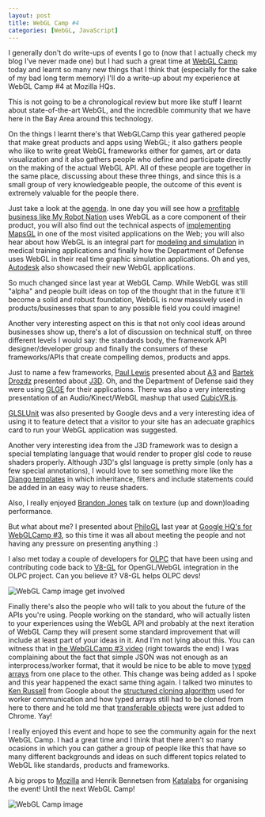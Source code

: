 ```yaml
--- 
layout: post
title: WebGL Camp #4 
categories: [WebGL, JavaScript]
---
```


I generally don't do write-ups of events I go to (now that I actually
check my blog I've never made one) but I had such a great time at [WebGL
Camp](http://www.webglcamp.com/wiki/index.php?title=Main_Page) 
today and learnt so many new things that I think that (especially
for the sake of my bad long term memory) I'll do a write-up about my
experience at WebGL Camp #4 at Mozilla HQs.

This is not going to be a chronological review but more like stuff I
learnt about state-of-the-art WebGL, and the incredible community
that we have here in the Bay Area around this technology.

On the things I learnt there's that WebGLCamp this year gathered people
that make great products and apps using WebGL; it also
gathers people who like to write great WebGL frameworks either for games, art or data
visualization and it also gathers people who define and participate directly on the
making of the actual WebGL API. All of these people are together in the same
place, discussing about these three things, and since this is a
small group of very knowledgeable people, the outcome of this event is
extremely valuable for the people there.

Just take a look at the [agenda](http://www.webglcamp.com/wiki/index.php?title=Agenda4). In one day you will see how a
[profitable business like My Robot Nation](http://www.myrobotnation.com/) uses WebGL as a core
component of their product, you will also find out the technical
aspects of [implementing MapsGL](http://www.chromeexperiments.com/detail/mapsgl/) in one
of the most visited applications on the Web; you will also hear about
how WebGL is an integral part for [modeling and simulation](http://www.scer.rpi.edu/cemsim/) in
medical training applications and finally how the Department of
Defense uses WebGL in their real time graphic simulation
applications. Oh and yes, [Autodesk](http://usa.autodesk.com/) also showcased their new WebGL
applications.

So much changed since last year at WebGL Camp. While WebGL was still "alpha" and people
built ideas on top of the thought that in the future it'll become
a solid and robust foundation, WebGL is now massively used in products/businesses that span to
any possible field you could imagine!

Another very interesting aspect on this is that not only cool ideas
around businesses show up, there's a lot of discussion on technical
stuff, on three different levels I would say: the standards body, the
framework API designer/developer group and finally the consumers of
these frameworks/APIs that create compelling demos, products and apps.

Just to name a few frameworks, [Paul Lewis](http://aerotwist.com/)
presented about [A3](http://aerotwist.com/a3/) and [Bartek Drozdz](http://www.everyday3d.com/) 
presented about [J3D](http://www.everyday3d.com/j3d/). Oh, and the
Department of Defense said they were using [GLGE](http://www.glge.org/) for their
applications. There was also a very interesting presentation of an Audio/Kinect/WebGL
mashup that used [CubicVR.js](http://www.cubicvr.org/).

[GLSLUnit](http://glslunit.appspot.com/) 
was also presented by Google devs and a very interesting idea of using
it to feature detect that a visitor to your site has an adecuate graphics
card to run your WebGL application was suggested.

Another very interesting idea from the J3D framework was to design a
special templating language that would render to proper glsl code to
reuse shaders properly. Although J3D's glsl language is pretty simple (only has a few
special annotations), I would love to see something more like the [Django
templates](https://docs.djangoproject.com/en/dev/ref/templates/builtins/?from=olddocs) 
in which inheritance, filters and include statements could be added
in an easy way to reuse shaders.

Also, I really enjoyed [Brandon Jones](http://blog.tojicode.com/) talk
on texture (up and down)loading performance.

But what about me? I presented about [PhiloGL](http://senchalabs.github.com/philogl/) last year at [Google HQ's for
WebGLCamp #3](http://www.youtube.com/watch?v=aWTVbS8ruzw), so this time it was all about meeting the people and not having 
any pressure on presenting anything :)

I also met today a couple of developers for [OLPC](http://one.laptop.org/) that have 
been using and contributing code back to [V8-GL](https://github.com/philogb/v8-gl) for OpenGL/WebGL integration in 
the OLPC project. Can you believe it? V8-GL helps OLPC devs!

![WebGL Camp image get involved](/blog/assets/webglcamp/1.png)

Finally there's also the people who will talk to you about the future of the
APIs you're using. People working on the standard, who will actually listen to your
experiences using the WebGL API and probably at the
next iteration of WebGL Camp they will present some standard improvement that will include
at least part of your ideas in it. And I'm not lying about this. You can
witness that in [the WebGLCamp #3 video](http://www.youtube.com/watch?v=aWTVbS8ruzw#t=19m40s) (right towards the end) I was
complaining about the fact that simple JSON was not enough as an
interprocess/worker format, that it would be nice to be able to move
[typed arrays](http://www.khronos.org/registry/typedarray/specs/latest/) from one place to the other. 
This change was being added as I spoke and this year happened the exact same thing again. I
talked two minutes to [Ken Russell](http://www.linkedin.com/profile/view?id=5648748) from Google about 
the [structured cloning algorithm](http://www.w3.org/TR/html5/common-dom-interfaces.html#safe-passing-of-structured-data) used for worker communication and
how typed arrays still had to be cloned from here to there and he told
me that [transferable objects](http://updates.html5rocks.com/2011/12/Transferable-Objects-Lightning-Fast) were 
just added to Chrome. Yay!

I really enjoyed this event and hope to see the community again for the
next WebGL Camp. I had a great time and I think that there aren't so
many ocasions in which you can gather a group of people like this 
that have so many different backgrounds and ideas on such different
topics related to WebGL like standards, products and frameworks.

A big props to [Mozilla](http://mozilla.org/) and Henrik Bennetsen from [Katalabs](http://www.katalabs.com/) for
organising the event! Until the next WebGL Camp!


![WebGL Camp image](/blog/assets/webglcamp/2.png)

